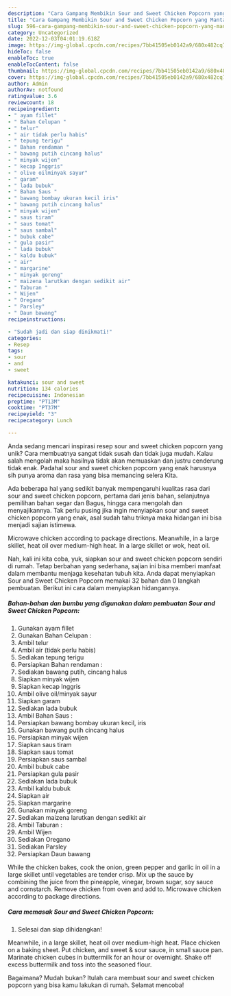 ```yaml
---
description: "Cara Gampang Membikin Sour and Sweet Chicken Popcorn yang Mantap"
title: "Cara Gampang Membikin Sour and Sweet Chicken Popcorn yang Mantap"
slug: 596-cara-gampang-membikin-sour-and-sweet-chicken-popcorn-yang-mantap
category: Uncategorized
date: 2022-12-03T04:01:19.618Z
image: https://img-global.cpcdn.com/recipes/7bb41505eb0142a9/680x482cq70/sour-and-sweet-chicken-popcorn-foto-resep-utama.jpg
hideToc: false
enableToc: true
enableTocContent: false
thumbnail: https://img-global.cpcdn.com/recipes/7bb41505eb0142a9/680x482cq70/sour-and-sweet-chicken-popcorn-foto-resep-utama.jpg
cover: https://img-global.cpcdn.com/recipes/7bb41505eb0142a9/680x482cq70/sour-and-sweet-chicken-popcorn-foto-resep-utama.jpg
author: Admin
authorAv: notfound
ratingvalue: 3.6
reviewcount: 18
recipeingredient:
- " ayam fillet"
- " Bahan Celupan "
- " telur"
- " air tidak perlu habis"
- " tepung terigu"
- " Bahan rendaman "
- " bawang putih cincang halus"
- " minyak wijen"
- " kecap Inggris"
- " olive oilminyak sayur"
- " garam"
- " lada bubuk"
- " Bahan Saus "
- " bawang bombay ukuran kecil iris"
- " bawang putih cincang halus"
- " minyak wijen"
- " saus tiram"
- " saus tomat"
- " saus sambal"
- " bubuk cabe"
- " gula pasir"
- " lada bubuk"
- " kaldu bubuk"
- " air"
- " margarine"
- " minyak goreng"
- " maizena larutkan dengan sedikit air"
- " Taburan "
- " Wijen"
- " Oregano"
- " Parsley"
- " Daun bawang"
recipeinstructions:

- "Sudah jadi dan siap dinikmati!"
categories:
- Resep
tags:
- sour
- and
- sweet

katakunci: sour and sweet 
nutrition: 134 calories
recipecuisine: Indonesian
preptime: "PT13M"
cooktime: "PT37M"
recipeyield: "3"
recipecategory: Lunch

---
```





Anda sedang mencari inspirasi resep sour and sweet chicken popcorn yang unik? Cara membuatnya sangat tidak susah dan tidak juga mudah. Kalau salah mengolah maka hasilnya tidak akan memuaskan dan justru cenderung tidak enak. Padahal sour and sweet chicken popcorn yang enak harusnya sih punya aroma dan rasa yang bisa memancing selera Kita.





Ada beberapa hal yang sedikit banyak mempengaruhi kualitas rasa dari sour and sweet chicken popcorn, pertama dari jenis bahan, selanjutnya pemilihan bahan segar dan Bagus, hingga cara mengolah dan menyajikannya. Tak perlu pusing jika ingin menyiapkan sour and sweet chicken popcorn yang enak,      asal sudah tahu triknya maka hidangan ini bisa menjadi sajian istimewa.














Microwave chicken according to package directions. Meanwhile, in a large skillet, heat oil over medium-high heat. In a large skillet or wok, heat oil.






Nah, kali ini kita coba, yuk, siapkan sour and sweet chicken popcorn sendiri di rumah. Tetap berbahan yang sederhana, sajian ini bisa memberi manfaat dalam membantu menjaga kesehatan tubuh kita. Anda dapat menyiapkan Sour and Sweet Chicken Popcorn memakai 32 bahan dan 0 langkah pembuatan. Berikut ini cara dalam menyiapkan hidangannya.

<!--inarticleads1-->

##### Bahan-bahan dan bumbu yang digunakan dalam pembuatan Sour and Sweet Chicken Popcorn:

1. Gunakan  ayam fillet
1. Gunakan  Bahan Celupan :
1. Ambil  telur
1. Ambil  air (tidak perlu habis)
1. Sediakan  tepung terigu
1. Persiapkan  Bahan rendaman :
1. Sediakan  bawang putih, cincang halus
1. Siapkan  minyak wijen
1. Siapkan  kecap Inggris
1. Ambil  olive oil/minyak sayur
1. Siapkan  garam
1. Sediakan  lada bubuk
1. Ambil  Bahan Saus :
1. Persiapkan  bawang bombay ukuran kecil, iris
1. Gunakan  bawang putih cincang halus
1. Persiapkan  minyak wijen
1. Siapkan  saus tiram
1. Siapkan  saus tomat
1. Persiapkan  saus sambal
1. Ambil  bubuk cabe
1. Persiapkan  gula pasir
1. Sediakan  lada bubuk
1. Ambil  kaldu bubuk
1. Siapkan  air
1. Siapkan  margarine
1. Gunakan  minyak goreng
1. Sediakan  maizena larutkan dengan sedikit air
1. Ambil  Taburan :
1. Ambil  Wijen
1. Sediakan  Oregano
1. Sediakan  Parsley
1. Persiapkan  Daun bawang


While the chicken bakes, cook the onion, green pepper and garlic in oil in a large skillet until vegetables are tender crisp. Mix up the sauce by combining the juice from the pineapple, vinegar, brown sugar, soy sauce and cornstarch. Remove chicken from oven and add to. Microwave chicken according to package directions. 

<!--inarticleads2-->

##### Cara memasak Sour and Sweet Chicken Popcorn:


1. Selesai dan siap dihidangkan!

Meanwhile, in a large skillet, heat oil over medium-high heat. Place chicken on a baking sheet. Put chicken, and sweet &amp; sour sauce, in small sauce pan. Marinate chicken cubes in buttermilk for an hour or overnight. Shake off excess buttermilk and toss into the seasoned flour. 

Bagaimana? Mudah bukan? Itulah cara membuat sour and sweet chicken popcorn yang bisa kamu lakukan di rumah. Selamat mencoba!
